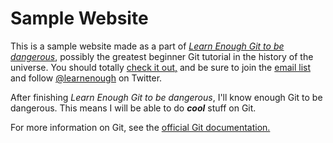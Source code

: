 # Sample Website

This is a sample website made as a part of 
[*Learn Enough Git to be dangerous*](https://www.learnenough.com/git-tutorial), possibly the greatest beginner Git tutorial in the history of the universe.
You should totally [check it out,](https://www.learnenough.com/git-tutorial) and be sure to join the [email list](!rerakshithaevangeline29@gmail.com) and follow [@learnenough](!rrakshithaevangeline29@gmail.com) on Twitter.

After finishing *Learn Enough Git to be dangerous*, I'll know enough Git to be dangerous. This means I will be able to do _**cool**_ stuff on Git.

For more information on Git, see the [official Git documentation.](https://git-scm.com/)